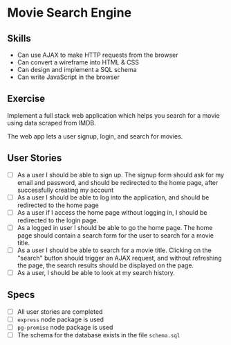 # Movie Search Engine


## Skills

- Can use AJAX to make HTTP requests from the browser
- Can convert a wireframe into HTML & CSS
- Can design and implement a SQL schema
- Can write JavaScript in the browser

## Exercise

Implement a full stack web application which helps you search for a movie using data scraped from IMDB.

The web app lets a user signup, login, and search for movies.

## User Stories
- [ ] As a user I should be able to sign up. The signup form should ask for my email and password, and should be redirected to the home page, after successfully creating my account
- [ ] As a user I should be able to log into the application, and should be redirected to the home page
- [ ] As a user if I access the home page without logging in, I should be redirected to the login page.
- [ ] As a logged in user I should be able to go the home page. The home page should contain a search form for the user to search for a movie title.
- [ ] As a user I should be able to search for a movie title. Clicking on the "search" button should trigger an AJAX request, and without refreshing the page, the search results should be displayed on the page.
- [ ] As a user, I should be able to look at my search history.

## Specs
- [ ] All user stories are completed
- [ ] `express` node package is used
- [ ] `pg-promise` node package is used
- [ ] The schema for the database exists in the file `schema.sql`
